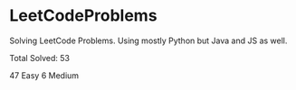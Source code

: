 # LeetCodeProblems
Solving LeetCode Problems. Using mostly Python but Java and JS as well. 

Total Solved: 53

47 Easy
6 Medium 



